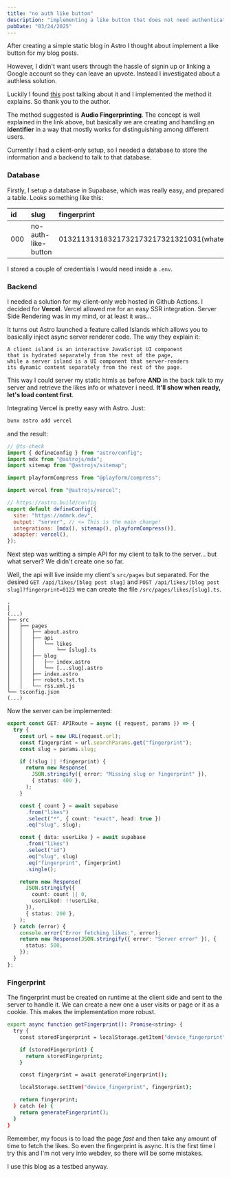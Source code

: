 ```yaml
---
title: "no auth like button"
description: "implementing a like button that does not need authentication in Astro and Supabase"
pubDate: "03/24/2025"
---
```


After creating a simple static blog in Astro I thought about implement a like button for my blog posts.

However, I didn't want users through the hassle of signin up or linking a Google account so they can leave an upvote. Instead I investigated about a authless solution.

Luckily I found [this](https://abhisaha.com/blog/no-authentication-like-button/) post talking about it and I implemented the method it explains. So thank you to the author.

The method suggested is **Audio Fingerprinting**. The concept is well explained in the link above, but basically we are creating and handling an **identifier** in a way that mostly works for distinguishing among different users.

Currently I had a client-only setup, so I needed a database to store the information and a backend to talk to that database.

### Database

Firstly, I setup a database in Supabase, which was really easy, and prepared a table. Looks something like this:

| id  | slug                | fingerprint                                | created_at |
| :-- | :------------------ | :----------------------------------------- | :--------- |
| 000 | no-auth-like-button | 01321131318321732173217321321031(whatever) | today      |

I stored a couple of credentials I would need inside a `.env`.

### Backend

I needed a solution for my client-only web hosted in Github Actions. I decided for **Vercel**. Vercel allowed me for an easy SSR integration. Server Side Rendering was in my mind, or at least it was...

It turns out Astro launched a feature called Islands which allows you to basically inject async server renderer code. The way they explain it:

```
A client island is an interactive JavaScript UI component
that is hydrated separately from the rest of the page,
while a server island is a UI component that server-renders
its dynamic content separately from the rest of the page.
```

This way I could server my static htmls as before **AND** in the back talk to my server and retrieve the likes info or whatever i need. **It'll show when ready, let's load content first**.

Integrating Vercel is pretty easy with Astro. Just:

```sh
bunx astro add vercel
```

and the result:

```js
// @ts-check
import { defineConfig } from "astro/config";
import mdx from "@astrojs/mdx";
import sitemap from "@astrojs/sitemap";

import playformCompress from "@playform/compress";

import vercel from "@astrojs/vercel";

// https://astro.build/config
export default defineConfig({
  site: "https://mdmrk.dev",
  output: "server", // <= This is the main change!
  integrations: [mdx(), sitemap(), playformCompress()],
  adapter: vercel(),
});
```

Next step was writting a simple API for my client to talk to the server... but what server? We didn't create one so far.

Well, the api will live inside my client's `src/pages` but separated. For the desired `GET /api/likes/[blog post slug]` and `POST /api/likes/[blog post slug]?fingerprint=0123` we can create the file `/src/pages/likes/[slug].ts`.

```
.
│
(...)
├── src
│   ├── pages
│   │   ├── about.astro
│   │   ├── api
│   │   │   └── likes
│   │   │       └── [slug].ts
│   │   ├── blog
│   │   │   ├── index.astro
│   │   │   └── [...slug].astro
│   │   ├── index.astro
│   │   ├── robots.txt.ts
│   │   └── rss.xml.js
└── tsconfig.json
(...)
```

Now the server can be implemented:

```ts
export const GET: APIRoute = async ({ request, params }) => {
  try {
    const url = new URL(request.url);
    const fingerprint = url.searchParams.get("fingerprint");
    const slug = params.slug;

    if (!slug || !fingerprint) {
      return new Response(
        JSON.stringify({ error: "Missing slug or fingerprint" }),
        { status: 400 },
      );
    }

    const { count } = await supabase
      .from("likes")
      .select("*", { count: "exact", head: true })
      .eq("slug", slug);

    const { data: userLike } = await supabase
      .from("likes")
      .select("id")
      .eq("slug", slug)
      .eq("fingerprint", fingerprint)
      .single();

    return new Response(
      JSON.stringify({
        count: count || 0,
        userLiked: !!userLike,
      }),
      { status: 200 },
    );
  } catch (error) {
    console.error("Error fetching likes:", error);
    return new Response(JSON.stringify({ error: "Server error" }), {
      status: 500,
    });
  }
};
```

### Fingerprint

The fingerprint must be created on runtime at the client side and sent to the server to handle it. We can create a new one a user visits or page or it as a cookie. This makes the implementation more robust.

```sh
export async function getFingerprint(): Promise<string> {
  try {
    const storedFingerprint = localStorage.getItem("device_fingerprint");

    if (storedFingerprint) {
      return storedFingerprint;
    }

    const fingerprint = await generateFingerprint();

    localStorage.setItem("device_fingerprint", fingerprint);

    return fingerprint;
  } catch (e) {
    return generateFingerprint();
  }
}
```

Remember, my focus is to load the page _fast_ and then take any amount of time to fetch the likes. So even the fingerprint is async. It is the first time I try this and I'm not very into webdev, so there will be some mistakes.

I use this blog as a testbed anyway.
